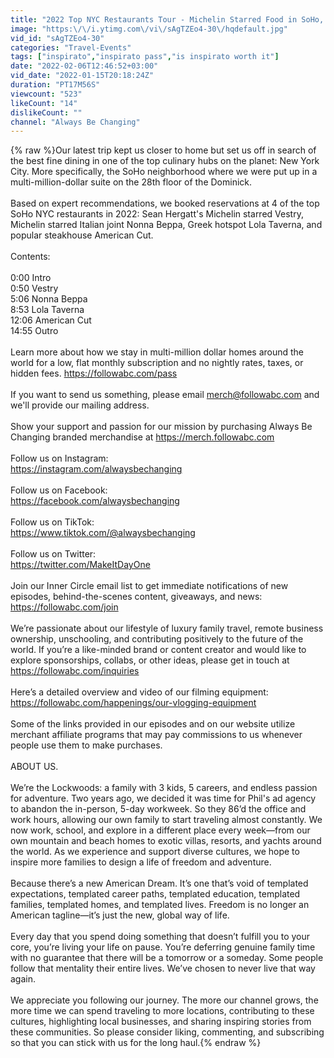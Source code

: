 ```yaml
---
title: "2022 Top NYC Restaurants Tour - Michelin Starred Food in SoHo, New York City: Vestry, Nonna Beppa"
image: "https:\/\/i.ytimg.com\/vi\/sAgTZEo4-30\/hqdefault.jpg"
vid_id: "sAgTZEo4-30"
categories: "Travel-Events"
tags: ["inspirato","inspirato pass","is inspirato worth it"]
date: "2022-02-06T12:46:52+03:00"
vid_date: "2022-01-15T20:18:24Z"
duration: "PT17M56S"
viewcount: "523"
likeCount: "14"
dislikeCount: ""
channel: "Always Be Changing"
---
```

{% raw %}Our latest trip kept us closer to home but set us off in search of the best fine dining in one of the top culinary hubs on the planet: New York City. More specifically, the SoHo neighborhood where we were put up in a multi-million-dollar suite on the 28th floor of the Dominick.<br /><br />Based on expert recommendations, we booked reservations at 4 of the top SoHo NYC restaurants in 2022: Sean Hergatt's Michelin starred Vestry, Michelin starred Italian joint Nonna Beppa, Greek hotspot Lola Taverna, and popular steakhouse American Cut.<br /><br />Contents:<br /><br />0:00 Intro<br />0:50 Vestry<br />5:06 Nonna Beppa<br />8:53 Lola Taverna<br />12:06 American Cut<br />14:55 Outro<br /><br />Learn more about how we stay in multi-million dollar homes around the world for a low, flat monthly subscription and no nightly rates, taxes, or hidden fees. <a rel="nofollow" target="blank" href="https://followabc.com/pass">https://followabc.com/pass</a><br /><br />If you want to send us something, please email merch@followabc.com and we'll provide our mailing address.<br /><br />Show your support and passion for our mission by purchasing Always Be Changing branded merchandise at <a rel="nofollow" target="blank" href="https://merch.followabc.com">https://merch.followabc.com</a><br /><br />Follow us on Instagram:<br /><a rel="nofollow" target="blank" href="https://instagram.com/alwaysbechanging">https://instagram.com/alwaysbechanging</a><br /><br />Follow us on Facebook:<br /><a rel="nofollow" target="blank" href="https://facebook.com/alwaysbechanging">https://facebook.com/alwaysbechanging</a><br /><br />Follow us on TikTok:<br /><a rel="nofollow" target="blank" href="https://www.tiktok.com/@alwaysbechanging">https://www.tiktok.com/@alwaysbechanging</a><br /><br />Follow us on Twitter:<br /><a rel="nofollow" target="blank" href="https://twitter.com/MakeItDayOne">https://twitter.com/MakeItDayOne</a><br /><br />Join our Inner Circle email list to get immediate notifications of new episodes, behind-the-scenes content, giveaways, and news: <a rel="nofollow" target="blank" href="https://followabc.com/join">https://followabc.com/join</a><br /><br />We’re passionate about our lifestyle of luxury family travel, remote business ownership, unschooling, and contributing positively to the future of the world. If you’re a like-minded brand or content creator and would like to explore sponsorships, collabs, or other ideas, please get in touch at <a rel="nofollow" target="blank" href="https://followabc.com/inquiries">https://followabc.com/inquiries</a><br /><br />Here’s a detailed overview and video of our filming equipment: <a rel="nofollow" target="blank" href="https://followabc.com/happenings/our-vlogging-equipment">https://followabc.com/happenings/our-vlogging-equipment</a><br /><br />Some of the links provided in our episodes and on our website utilize merchant affiliate programs that may pay commissions to us whenever people use them to make purchases.<br /><br />ABOUT US.<br /><br />We’re the Lockwoods: a family with 3 kids, 5 careers, and endless passion for adventure. Two years ago, we decided it was time for Phil's ad agency to abandon the in-person, 5-day workweek. So they 86’d the office and work hours, allowing our own family to start traveling almost constantly. We now work, school, and explore in a different place every week—from our own mountain and beach homes to exotic villas, resorts, and yachts around the world. As we experience and support diverse cultures, we hope to inspire more families to design a life of freedom and adventure.<br /><br />Because there’s a new American Dream. It’s one that’s void of templated expectations, templated career paths, templated education, templated families, templated homes, and templated lives. Freedom is no longer an American tagline—it’s just the new, global way of life.<br /><br />Every day that you spend doing something that doesn’t fulfill you to your core, you’re living your life on pause. You’re deferring genuine family time with no guarantee that there will be a tomorrow or a someday. Some people follow that mentality their entire lives. We’ve chosen to never live that way again.<br /><br />We appreciate you following our journey. The more our channel grows, the more time we can spend traveling to more locations, contributing to these cultures, highlighting local businesses, and sharing inspiring stories from these communities. So please consider liking, commenting, and subscribing so that you can stick with us for the long haul.{% endraw %}
